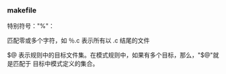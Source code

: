 ### makefile
特别符号："%"：

匹配零或多个字符，如  ％.c 表示所有以 .c 结尾的文件

$@ 表示规则中的目标文件集。在模式规则中，如果有多个目标，那么，"$@"就是匹配于
目标中模式定义的集合。

